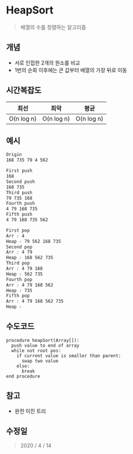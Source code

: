 # HeapSort
  > 배열의 수를 정렬하는 알고리즘

## 개념
  * 서로 인접한 2개의 원소를 비교
  * 1번의 순회 이후에는 큰 값부터 배열의 가장 뒤로 이동
## 시간복잡도
  |최선|최악|평균|
  |:-:|:-:|:-:|
  |O(n log n)|O(n log n)|O(n log n)|
## 예시
  ```css
  Origin
  168 735 79 4 562

  First push
  168
  Second push
  168 735
  Third push
  79 735 168
  Fourth push
  4 79 168 735
  Fifth push
  4 79 168 735 562

  First pop
  Arr : 4
  Heap : 79 562 168 735
  Second pop
  Arr : 4 79
  Heap : 168 562 735
  Third pop
  Arr : 4 79 168
  Heap : 562 735
  Fourth pop
  Arr : 4 79 168 562
  Heap : 735
  Fifth pop
  Arr : 4 79 168 562 735
  Heap : 
  ```
## 수도코드
  ```
  procedure heapSort(Array[]):
    push value to end of array
    while not root pos:
      if current value is smaller than parent:
        swap two value
      else:
        break
  end procedure
  ```
## 참고
  * 완전 이진 트리

## 수정일
  > 2020 / 4 / 14